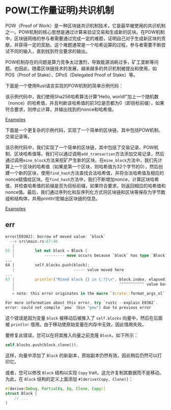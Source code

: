 # POW(工作量证明)共识机制

POW（Proof of Work）是一种区块链共识机制技术，它是最早被使用的共识机制之一。POW机制的核心思想是通过计算来验证交易和生成新的区块。在POW机制中，区块链网络的参与者需要通过完成一定的难题，证明自己对于生成新区块的贡献，并获得一定的奖励。这个难题通常是一个哈希运算的过程，参与者需要不断尝试不同的输入，直到找到符合要求的输出。

POW机制存在的问题是算力竞争太过激烈，导致能源消耗过多，矿工垄断等问题。也因此，随着区块链技术的发展，越来越多的共识机制被提出和使用，如POS（Proof of Stake）、DPoS（Delegated Proof of Stake）等。

下面是一个使用Rust语言实现的POW机制的简单示例代码：

该示例代码中，我们使用Sha256哈希算法计算“Hello, world!”加上一个随机数（nonce）的哈希值，并且判断该哈希值的前3位是否都为0（即目标前缀），如果符合要求，则停止计算，并输出找到的nonce和哈希值。

[Examples](./examples/hello_sha256.rs)

下面是一个更复杂的示例代码，实现了一个简单的区块链，其中包括POW机制、交易记录等。

该示例代码中，我们实现了一个简单的区块链，其中包括了交易记录、POW机制、区块哈希值等。我们可以通过调用`add_transaction`方法添加交易记录，然后通过调用`mine_block`方法来挖矿产生新的区块。在`mine_block`方法中，我们先计算上一个区块的哈希值（如果是第一个区块，则哈希值为32个字节的0），然后创建一个新的区块，使用`find_hash`方法查找合法哈希值，并将合法哈希值及相应的nonce赋值给区块。在`find_hash`方法中，我们不断增加nonce，计算区块哈希值，并检查哈希值的前缀是否为目标前缀，如果符合要求，则返回相应的哈希值和nonce值。最后，我们通过序列化和反序列化方式将区块链和区块等保存为字节数组和结构体，并用println!宏输出区块链的信息。

[Examples](./examples/demo_transaction.rs)

## err

```rust
error[E0382]: borrow of moved value: `block`
  --> src\main.rs:67:46
   |
55 |         let mut block = Block {
   |             --------- move occurs because `block` has type `Block`, which does not implement the `Copy` trait
...
64 |         self.blocks.push(block);
   |                          ----- value moved here
...
67 |         println!("Mined block {} in {:?}\n", block.index, elapsed);
   |                                              ^^^^^^^^^^^ value borrowed here after move
   |
   = note: this error originates in the macro `$crate::format_args_nl` which comes from the expansion of the macro `println` (in Nightly builds, run with -Z macro-backtrace for more info)

For more information about this error, try `rustc --explain E0382`.
error: could not compile `pow` (bin "pow") due to previous error
```

这个错误是因为变量 `block` 被移动后被推入了 `self.blocks` 向量中，然后在后面被 `println!` 借用。由于移动使原始变量在内存中无效，因此借用失败。

要修复此错误，您可以在将其推入向量之前克隆 `Block`，如下所示：

```rust
self.blocks.push(block.clone());
```

这样，向量中添加了 `Block` 的新副本，原始副本仍然有效，因此稍后仍然可以打印它。

或者，您可以修改 `Block` 结构以实现 `Copy` trait，这允许复制其数据而不是移动。为此，在 `Block` 结构的定义上面添加 `#[derive(Copy, Clone)]`：

```rust
#[derive(Debug, PartialEq, Eq, Clone, Copy)]
struct Block {
    // ...
}
```
